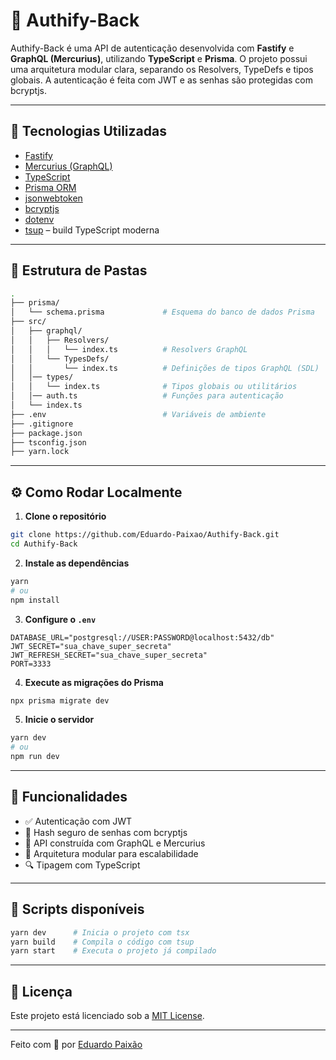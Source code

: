 # 🔐 Authify-Back

Authify-Back é uma API de autenticação desenvolvida com **Fastify** e **GraphQL (Mercurius)**, utilizando **TypeScript** e **Prisma**. O projeto possui uma arquitetura modular clara, separando os Resolvers, TypeDefs e tipos globais. A autenticação é feita com JWT e as senhas são protegidas com bcryptjs.

---

## 🚀 Tecnologias Utilizadas

- [Fastify](https://fastify.io/)
- [Mercurius (GraphQL)](https://mercurius.dev/)
- [TypeScript](https://www.typescriptlang.org/)
- [Prisma ORM](https://www.prisma.io/)
- [jsonwebtoken](https://github.com/auth0/node-jsonwebtoken)
- [bcryptjs](https://github.com/dcodeIO/bcrypt.js)
- [dotenv](https://github.com/motdotla/dotenv)
- [tsup](https://tsup.egoist.dev/) – build TypeScript moderna

---

## 📁 Estrutura de Pastas

```bash
.
├── prisma/
│   └── schema.prisma             # Esquema do banco de dados Prisma
├── src/
│   ├── graphql/
│   │   ├── Resolvers/
│   │   │   └── index.ts          # Resolvers GraphQL
│   │   └── TypesDefs/
│   │       └── index.ts          # Definições de tipos GraphQL (SDL)
│   │── types/
│   │   └── index.ts              # Tipos globais ou utilitários
│   │── auth.ts                   # Funções para autenticação
│   └── index.ts                  
├── .env                          # Variáveis de ambiente
├── .gitignore
├── package.json
├── tsconfig.json
├── yarn.lock
```

---

## ⚙️ Como Rodar Localmente

1. **Clone o repositório**

```bash
git clone https://github.com/Eduardo-Paixao/Authify-Back.git
cd Authify-Back
```

2. **Instale as dependências**

```bash
yarn
# ou
npm install
```

3. **Configure o `.env`**

```env
DATABASE_URL="postgresql://USER:PASSWORD@localhost:5432/db"
JWT_SECRET="sua_chave_super_secreta"
JWT_REFRESH_SECRET="sua_chave_super_secreta"
PORT=3333
```

4. **Execute as migrações do Prisma**

```bash
npx prisma migrate dev
```

5. **Inicie o servidor**

```bash
yarn dev
# ou
npm run dev
```

---

## 🔐 Funcionalidades

- ✅ Autenticação com JWT
- 🔐 Hash seguro de senhas com bcryptjs
- 🚀 API construída com GraphQL e Mercurius
- 🧱 Arquitetura modular para escalabilidade
- 🔍 Tipagem com TypeScript 

---

## 📜 Scripts disponíveis

```bash
yarn dev      # Inicia o projeto com tsx
yarn build    # Compila o código com tsup
yarn start    # Executa o projeto já compilado
```

---

## 📘 Licença

Este projeto está licenciado sob a [MIT License](LICENSE).

---

Feito com 💙 por [Eduardo Paixão](https://github.com/Eduardo-Paixao)
